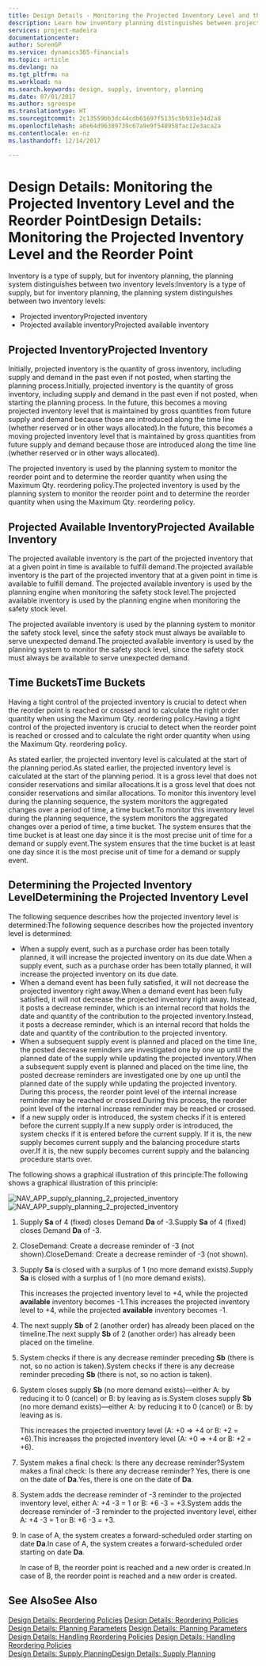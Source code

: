 ```yaml
---
title: Design Details - Monitoring the Projected Inventory Level and the Reorder Point | Microsoft Docs
description: Learn how inventory planning distinguishes between projected inventory and projected available inventory levels.
services: project-madeira
documentationcenter: 
author: SorenGP
ms.service: dynamics365-financials
ms.topic: article
ms.devlang: na
ms.tgt_pltfrm: na
ms.workload: na
ms.search.keywords: design, supply, inventory, planning
ms.date: 07/01/2017
ms.author: sgroespe
ms.translationtype: HT
ms.sourcegitcommit: 2c13559bb3dc44cdb61697f5135c5b931e34d2a8
ms.openlocfilehash: a0e64d96389739c67a9e9f548958fac12e3aca2a
ms.contentlocale: en-nz
ms.lasthandoff: 12/14/2017

---
```

# <a name="design-details-monitoring-the-projected-inventory-level-and-the-reorder-point"></a><span data-ttu-id="02cf9-103">Design Details: Monitoring the Projected Inventory Level and the Reorder Point</span><span class="sxs-lookup"><span data-stu-id="02cf9-103">Design Details: Monitoring the Projected Inventory Level and the Reorder Point</span></span>
<span data-ttu-id="02cf9-104">Inventory is a type of supply, but for inventory planning, the planning system distinguishes between two inventory levels:</span><span class="sxs-lookup"><span data-stu-id="02cf9-104">Inventory is a type of supply, but for inventory planning, the planning system distinguishes between two inventory levels:</span></span>  

* <span data-ttu-id="02cf9-105">Projected inventory</span><span class="sxs-lookup"><span data-stu-id="02cf9-105">Projected inventory</span></span>  
* <span data-ttu-id="02cf9-106">Projected available inventory</span><span class="sxs-lookup"><span data-stu-id="02cf9-106">Projected available inventory</span></span>  

## <a name="projected-inventory"></a><span data-ttu-id="02cf9-107">Projected Inventory</span><span class="sxs-lookup"><span data-stu-id="02cf9-107">Projected Inventory</span></span>  
<span data-ttu-id="02cf9-108">Initially, projected inventory is the quantity of gross inventory, including supply and demand in the past even if not posted, when starting the planning process.</span><span class="sxs-lookup"><span data-stu-id="02cf9-108">Initially, projected inventory is the quantity of gross inventory, including supply and demand in the past even if not posted, when starting the planning process.</span></span> <span data-ttu-id="02cf9-109">In the future, this becomes a moving projected inventory level that is maintained by gross quantities from future supply and demand because those are introduced along the time line (whether reserved or in other ways allocated).</span><span class="sxs-lookup"><span data-stu-id="02cf9-109">In the future, this becomes a moving projected inventory level that is maintained by gross quantities from future supply and demand because those are introduced along the time line (whether reserved or in other ways allocated).</span></span>  

<span data-ttu-id="02cf9-110">The projected inventory is used by the planning system to monitor the reorder point and to determine the reorder quantity when using the Maximum Qty. reordering policy.</span><span class="sxs-lookup"><span data-stu-id="02cf9-110">The projected inventory is used by the planning system to monitor the reorder point and to determine the reorder quantity when using the Maximum Qty. reordering policy.</span></span>  

## <a name="projected-available-inventory"></a><span data-ttu-id="02cf9-111">Projected Available Inventory</span><span class="sxs-lookup"><span data-stu-id="02cf9-111">Projected Available Inventory</span></span>  
<span data-ttu-id="02cf9-112">The projected available inventory is the part of the projected inventory that at a given point in time is available to fulfill demand.</span><span class="sxs-lookup"><span data-stu-id="02cf9-112">The projected available inventory is the part of the projected inventory that at a given point in time is available to fulfill demand.</span></span> <span data-ttu-id="02cf9-113">The projected available inventory is used by the planning engine when monitoring the safety stock level.</span><span class="sxs-lookup"><span data-stu-id="02cf9-113">The projected available inventory is used by the planning engine when monitoring the safety stock level.</span></span>  

<span data-ttu-id="02cf9-114">The projected available inventory is used by the planning system to monitor the safety stock level, since the safety stock must always be available to serve unexpected demand.</span><span class="sxs-lookup"><span data-stu-id="02cf9-114">The projected available inventory is used by the planning system to monitor the safety stock level, since the safety stock must always be available to serve unexpected demand.</span></span>  

## <a name="time-buckets"></a><span data-ttu-id="02cf9-115">Time Buckets</span><span class="sxs-lookup"><span data-stu-id="02cf9-115">Time Buckets</span></span>  
<span data-ttu-id="02cf9-116">Having a tight control of the projected inventory is crucial to detect when the reorder point is reached or crossed and to calculate the right order quantity when using the Maximum Qty. reordering policy.</span><span class="sxs-lookup"><span data-stu-id="02cf9-116">Having a tight control of the projected inventory is crucial to detect when the reorder point is reached or crossed and to calculate the right order quantity when using the Maximum Qty. reordering policy.</span></span>  

<span data-ttu-id="02cf9-117">As stated earlier, the projected inventory level is calculated at the start of the planning period.</span><span class="sxs-lookup"><span data-stu-id="02cf9-117">As stated earlier, the projected inventory level is calculated at the start of the planning period.</span></span> <span data-ttu-id="02cf9-118">It is a gross level that does not consider reservations and similar allocations.</span><span class="sxs-lookup"><span data-stu-id="02cf9-118">It is a gross level that does not consider reservations and similar allocations.</span></span> <span data-ttu-id="02cf9-119">To monitor this inventory level during the planning sequence, the system monitors the aggregated changes over a period of time, a time bucket.</span><span class="sxs-lookup"><span data-stu-id="02cf9-119">To monitor this inventory level during the planning sequence, the system monitors the aggregated changes over a period of time, a time bucket.</span></span> <span data-ttu-id="02cf9-120">The system ensures that the time bucket is at least one day since it is the most precise unit of time for a demand or supply event.</span><span class="sxs-lookup"><span data-stu-id="02cf9-120">The system ensures that the time bucket is at least one day since it is the most precise unit of time for a demand or supply event.</span></span>  

## <a name="determining-the-projected-inventory-level"></a><span data-ttu-id="02cf9-121">Determining the Projected Inventory Level</span><span class="sxs-lookup"><span data-stu-id="02cf9-121">Determining the Projected Inventory Level</span></span>  
<span data-ttu-id="02cf9-122">The following sequence describes how the projected inventory level is determined:</span><span class="sxs-lookup"><span data-stu-id="02cf9-122">The following sequence describes how the projected inventory level is determined:</span></span>  

* <span data-ttu-id="02cf9-123">When a supply event, such as a purchase order has been totally planned, it will increase the projected inventory on its due date.</span><span class="sxs-lookup"><span data-stu-id="02cf9-123">When a supply event, such as a purchase order has been totally planned, it will increase the projected inventory on its due date.</span></span>  
* <span data-ttu-id="02cf9-124">When a demand event has been fully satisfied, it will not decrease the projected inventory right away.</span><span class="sxs-lookup"><span data-stu-id="02cf9-124">When a demand event has been fully satisfied, it will not decrease the projected inventory right away.</span></span> <span data-ttu-id="02cf9-125">Instead, it posts a decrease reminder, which is an internal record that holds the date and quantity of the contribution to the projected inventory.</span><span class="sxs-lookup"><span data-stu-id="02cf9-125">Instead, it posts a decrease reminder, which is an internal record that holds the date and quantity of the contribution to the projected inventory.</span></span>  
* <span data-ttu-id="02cf9-126">When a subsequent supply event is planned and placed on the time line, the posted decrease reminders are investigated one by one up until the planned date of the supply while updating the projected inventory.</span><span class="sxs-lookup"><span data-stu-id="02cf9-126">When a subsequent supply event is planned and placed on the time line, the posted decrease reminders are investigated one by one up until the planned date of the supply while updating the projected inventory.</span></span> <span data-ttu-id="02cf9-127">During this process, the reorder point level of the internal increase reminder may be reached or crossed.</span><span class="sxs-lookup"><span data-stu-id="02cf9-127">During this process, the reorder point level of the internal increase reminder may be reached or crossed.</span></span>  
* <span data-ttu-id="02cf9-128">If a new supply order is introduced, the system checks if it is entered before the current supply.</span><span class="sxs-lookup"><span data-stu-id="02cf9-128">If a new supply order is introduced, the system checks if it is entered before the current supply.</span></span> <span data-ttu-id="02cf9-129">If it is, the new supply becomes current supply and the balancing procedure starts over.</span><span class="sxs-lookup"><span data-stu-id="02cf9-129">If it is, the new supply becomes current supply and the balancing procedure starts over.</span></span>  

<span data-ttu-id="02cf9-130">The following shows a graphical illustration of this principle:</span><span class="sxs-lookup"><span data-stu-id="02cf9-130">The following shows a graphical illustration of this principle:</span></span>  

<span data-ttu-id="02cf9-131">![](media/nav_app_supply_planning_2_projected_inventory.png "NAV_APP_supply_planning_2_projected_inventory")</span><span class="sxs-lookup"><span data-stu-id="02cf9-131">![](media/nav_app_supply_planning_2_projected_inventory.png "NAV_APP_supply_planning_2_projected_inventory")</span></span>  

1. <span data-ttu-id="02cf9-132">Supply **Sa** of 4 (fixed) closes Demand **Da** of -3.</span><span class="sxs-lookup"><span data-stu-id="02cf9-132">Supply **Sa** of 4 (fixed) closes Demand **Da** of -3.</span></span>  
2. <span data-ttu-id="02cf9-133">CloseDemand: Create a decrease reminder of -3 (not shown).</span><span class="sxs-lookup"><span data-stu-id="02cf9-133">CloseDemand: Create a decrease reminder of -3 (not shown).</span></span>  
3. <span data-ttu-id="02cf9-134">Supply **Sa** is closed with a surplus of 1 (no more demand exists).</span><span class="sxs-lookup"><span data-stu-id="02cf9-134">Supply **Sa** is closed with a surplus of 1 (no more demand exists).</span></span>  

     <span data-ttu-id="02cf9-135">This increases the projected inventory level to +4, while the projected **available** inventory becomes -1.</span><span class="sxs-lookup"><span data-stu-id="02cf9-135">This increases the projected inventory level to +4, while the projected **available** inventory becomes -1.</span></span>  

4. <span data-ttu-id="02cf9-136">The next supply **Sb** of 2 (another order) has already been placed on the timeline.</span><span class="sxs-lookup"><span data-stu-id="02cf9-136">The next supply **Sb** of 2 (another order) has already been placed on the timeline.</span></span>  
5. <span data-ttu-id="02cf9-137">System checks if there is any decrease reminder preceding **Sb** (there is not, so no action is taken).</span><span class="sxs-lookup"><span data-stu-id="02cf9-137">System checks if there is any decrease reminder preceding **Sb** (there is not, so no action is taken).</span></span>  
6. <span data-ttu-id="02cf9-138">System closes supply **Sb** (no more demand exists)—either A: by reducing it to 0 (cancel) or B: by leaving as is.</span><span class="sxs-lookup"><span data-stu-id="02cf9-138">System closes supply **Sb** (no more demand exists)—either A: by reducing it to 0 (cancel) or B: by leaving as is.</span></span>  

     <span data-ttu-id="02cf9-139">This increases the projected inventory level (A: +0 => +4 or B: +2 = +6).</span><span class="sxs-lookup"><span data-stu-id="02cf9-139">This increases the projected inventory level (A: +0 => +4 or B: +2 = +6).</span></span>  

7. <span data-ttu-id="02cf9-140">System makes a final check: Is there any decrease reminder?</span><span class="sxs-lookup"><span data-stu-id="02cf9-140">System makes a final check: Is there any decrease reminder?</span></span> <span data-ttu-id="02cf9-141">Yes, there is one on the date of **Da**.</span><span class="sxs-lookup"><span data-stu-id="02cf9-141">Yes, there is one on the date of **Da**.</span></span>  
8. <span data-ttu-id="02cf9-142">System adds the decrease reminder of -3 reminder to the projected inventory level, either A: +4 -3 = 1 or B: +6 -3 = +3.</span><span class="sxs-lookup"><span data-stu-id="02cf9-142">System adds the decrease reminder of -3 reminder to the projected inventory level, either A: +4 -3 = 1 or B: +6 -3 = +3.</span></span>  
9. <span data-ttu-id="02cf9-143">In case of A, the system creates a forward-scheduled order starting on date **Da**.</span><span class="sxs-lookup"><span data-stu-id="02cf9-143">In case of A, the system creates a forward-scheduled order starting on date **Da**.</span></span>  

     <span data-ttu-id="02cf9-144">In case of B, the reorder point is reached and a new order is created.</span><span class="sxs-lookup"><span data-stu-id="02cf9-144">In case of B, the reorder point is reached and a new order is created.</span></span>  

## <a name="see-also"></a><span data-ttu-id="02cf9-145">See Also</span><span class="sxs-lookup"><span data-stu-id="02cf9-145">See Also</span></span>  
<span data-ttu-id="02cf9-146">[Design Details: Reordering Policies](design-details-reordering-policies.md) </span><span class="sxs-lookup"><span data-stu-id="02cf9-146">[Design Details: Reordering Policies](design-details-reordering-policies.md) </span></span>  
<span data-ttu-id="02cf9-147">[Design Details: Planning Parameters](design-details-planning-parameters.md) </span><span class="sxs-lookup"><span data-stu-id="02cf9-147">[Design Details: Planning Parameters](design-details-planning-parameters.md) </span></span>  
<span data-ttu-id="02cf9-148">[Design Details: Handling Reordering Policies](design-details-handling-reordering-policies.md) </span><span class="sxs-lookup"><span data-stu-id="02cf9-148">[Design Details: Handling Reordering Policies](design-details-handling-reordering-policies.md) </span></span>  
[<span data-ttu-id="02cf9-149">Design Details: Supply Planning</span><span class="sxs-lookup"><span data-stu-id="02cf9-149">Design Details: Supply Planning</span></span>](design-details-supply-planning.md)


